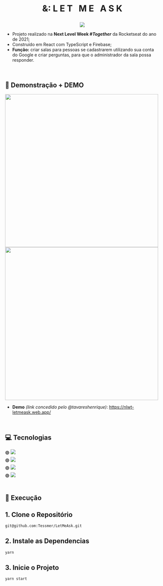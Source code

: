 # <p align="center">&: L E T &nbsp; M E &nbsp; A S K</p>
<p align="center">
  <img src="https://raw.githubusercontent.com/tavareshenrique/let-me-ask-nlw/87513ca9dc1cfc0cd39ef04d3e4c8ce0aa6342d2/src/assets/images/logo.svg"/>
</p>

- Projeto realizado na <b>Next Level Week <i>#Together</i></b> da Rocketseat do ano de 2021;
- Construído em React com TypeScript e Firebase;
- <b>Função:</b> criar salas para pessoas se cadastrarem utilizando sua conta do Google e criar perguntas, para que o administrador da sala possa responder.
<br/>

<h2 align="left">📌 Demonstração + DEMO</h2>
<div>
  <img width="500px" src="https://i.imgur.com/XPabqXp.png">
  <img width="500px" src="https://i.imgur.com/EKZdxlr.png">
</div>

- <b>Demo</b> <i>(link concedido pelo @tavareshenrique)</i>: https://nlwt-letmeask.web.app/
<br/>

<h2 align="left">💻 Tecnologias</h2>
<div>
🟣 <a href="https://pt-br.reactjs.org/"><img src="https://img.shields.io/badge/-ReactJS-black?style=flat-square&logo=react"/></a> 
<br/>
🟣 <a href="https://www.typescriptlang.org/"><img src="https://img.shields.io/badge/-TypeScript-black?style=flat-square&logo=typescript"/></a> 
<br/>
🟣 <a href="https://firebase.google.com/"><img src="https://img.shields.io/badge/-Firebase-black?style=flat-square&logo=firebase"/></a> 
<br/>
🟣 <a href="https://sass-lang.com/"><img src="https://img.shields.io/badge/-Sass-black?style=flat-square&logo=sass"/></a>
</div>
<br/>

<h2 align="left">👷 Execução</h2>

## 1. Clone o Repositório

```bash
git@github.com:Tessmer/LetMeAsk.git
```

## 2. Instale as Dependencias

```bash
yarn
```

## 3. Inicie o Projeto

```bash
yarn start
```
